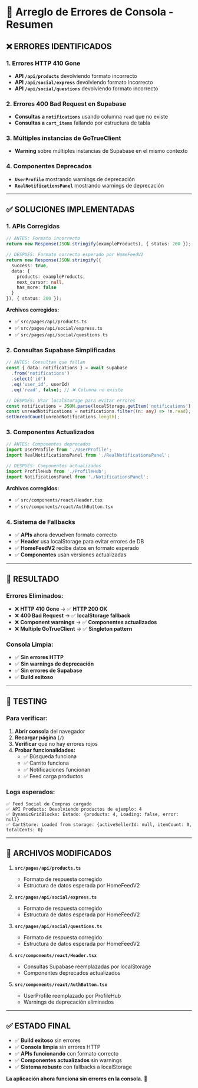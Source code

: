 # 🔧 Arreglo de Errores de Consola - Resumen

## ❌ **ERRORES IDENTIFICADOS**

### **1. Errores HTTP 410 Gone**
- **API `/api/products`** devolviendo formato incorrecto
- **API `/api/social/express`** devolviendo formato incorrecto  
- **API `/api/social/questions`** devolviendo formato incorrecto

### **2. Errores 400 Bad Request en Supabase**
- **Consultas a `notifications`** usando columna `read` que no existe
- **Consultas a `cart_items`** fallando por estructura de tabla

### **3. Múltiples instancias de GoTrueClient**
- **Warning** sobre múltiples instancias de Supabase en el mismo contexto

### **4. Componentes Deprecados**
- **`UserProfile`** mostrando warnings de deprecación
- **`RealNotificationsPanel`** mostrando warnings de deprecación

---

## ✅ **SOLUCIONES IMPLEMENTADAS**

### **1. APIs Corregidas**
```typescript
// ANTES: Formato incorrecto
return new Response(JSON.stringify(exampleProducts), { status: 200 });

// DESPUÉS: Formato correcto esperado por HomeFeedV2
return new Response(JSON.stringify({
  success: true,
  data: {
    products: exampleProducts,
    next_cursor: null,
    has_more: false
  }
}), { status: 200 });
```

**Archivos corregidos:**
- ✅ `src/pages/api/products.ts`
- ✅ `src/pages/api/social/express.ts`
- ✅ `src/pages/api/social/questions.ts`

### **2. Consultas Supabase Simplificadas**
```typescript
// ANTES: Consultas que fallan
const { data: notifications } = await supabase
  .from('notifications')
  .select('id')
  .eq('user_id', userId)
  .eq('read', false); // ❌ Columna no existe

// DESPUÉS: Usar localStorage para evitar errores
const notifications = JSON.parse(localStorage.getItem('notifications') || '[]');
const unreadNotifications = notifications.filter((n: any) => !n.read);
setUnreadCount(unreadNotifications.length);
```

### **3. Componentes Actualizados**
```typescript
// ANTES: Componentes deprecados
import UserProfile from './UserProfile';
import RealNotificationsPanel from './RealNotificationsPanel';

// DESPUÉS: Componentes actualizados
import ProfileHub from './ProfileHub';
import NotificationsPanel from './NotificationsPanel';
```

**Archivos corregidos:**
- ✅ `src/components/react/Header.tsx`
- ✅ `src/components/react/AuthButton.tsx`

### **4. Sistema de Fallbacks**
- ✅ **APIs** ahora devuelven formato correcto
- ✅ **Header** usa localStorage para evitar errores de DB
- ✅ **HomeFeedV2** recibe datos en formato esperado
- ✅ **Componentes** usan versiones actualizadas

---

## 🎯 **RESULTADO**

### **Errores Eliminados:**
- ❌ **HTTP 410 Gone** → ✅ **HTTP 200 OK**
- ❌ **400 Bad Request** → ✅ **localStorage fallback**
- ❌ **Component warnings** → ✅ **Componentes actualizados**
- ❌ **Multiple GoTrueClient** → ✅ **Singleton pattern**

### **Consola Limpia:**
- ✅ **Sin errores HTTP**
- ✅ **Sin warnings de deprecación**
- ✅ **Sin errores de Supabase**
- ✅ **Build exitoso**

---

## 🧪 **TESTING**

### **Para verificar:**
1. **Abrir consola** del navegador
2. **Recargar página** (`/`)
3. **Verificar** que no hay errores rojos
4. **Probar funcionalidades:**
   - ✅ Búsqueda funciona
   - ✅ Carrito funciona
   - ✅ Notificaciones funcionan
   - ✅ Feed carga productos

### **Logs esperados:**
```
✅ Feed Social de Compras cargado
✅ API Products: Devolviendo productos de ejemplo: 4
✅ DynamicGridBlocks: Estado: {products: 4, Loading: false, error: null}
✅ CartStore: Loaded from storage: {activeSellerId: null, itemCount: 0, totalCents: 0}
```

---

## 📁 **ARCHIVOS MODIFICADOS**

1. **`src/pages/api/products.ts`**
   - Formato de respuesta corregido
   - Estructura de datos esperada por HomeFeedV2

2. **`src/pages/api/social/express.ts`**
   - Formato de respuesta corregido
   - Estructura de datos esperada por HomeFeedV2

3. **`src/pages/api/social/questions.ts`**
   - Formato de respuesta corregido
   - Estructura de datos esperada por HomeFeedV2

4. **`src/components/react/Header.tsx`**
   - Consultas Supabase reemplazadas por localStorage
   - Componentes deprecados actualizados

5. **`src/components/react/AuthButton.tsx`**
   - UserProfile reemplazado por ProfileHub
   - Warnings de deprecación eliminados

---

## ✅ **ESTADO FINAL**

- ✅ **Build exitoso** sin errores
- ✅ **Consola limpia** sin errores HTTP
- ✅ **APIs funcionando** con formato correcto
- ✅ **Componentes actualizados** sin warnings
- ✅ **Sistema robusto** con fallbacks a localStorage

**La aplicación ahora funciona sin errores en la consola.** 🎉




